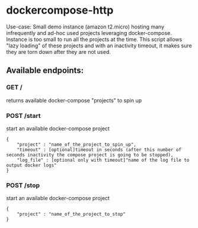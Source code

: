 # dockercompose-http
Use-case:
Small demo instance (amazon t2.micro) hosting many infrequently and ad-hoc used projects leveraging docker-compose.
Instance is too small to run all the projects at the time. This script allows "lazy loading" of these projects and with an inactivity timeout, it makes sure they are torn down after they are not used.

## Available endpoints:

### GET / 
returns available docker-compose "projects" to spin up

### POST /start
start an available docker-compose project
```
{
    "project" : "name_of_the_project_to_spin_up",
    "timeout" : [optional]timeout in seconds (after this number of seconds inactivity the compose project is going to be stopped),
    "log_file" : [optional only with timeout]"name of the log file to output docker logs"
}
```

### POST /stop
start an available docker-compose project
```
{
    "project" : "name_of_the_project_to_stop"
}
```
